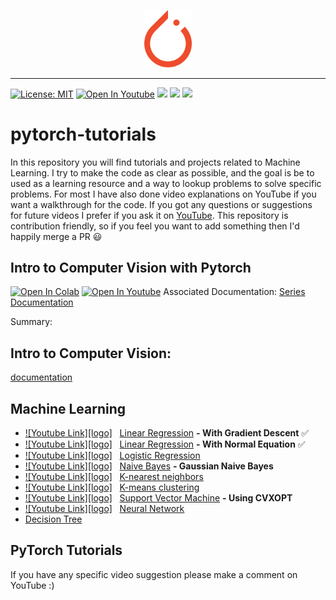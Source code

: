 <p align="center"><img width="15%" src="/images/logos/pytorch_logo.png" /></p>

--------------------------------------------------------------------------------


[![License: MIT](https://img.shields.io/badge/License-MIT-yellow.svg)](https://opensource.org/licenses/MIT) [![Open In Youtube](https://img.shields.io/badge/YouTube-FF0000?style=for-the-badge&logo=youtube&logoColor=white)](https://www.youtube.com/channel/UCORZQS8pVWrPyY3-OpvNkcg) ![](https://img.shields.io/badge/PyTorch-EE4C2C?style=for-the-badge&logo=PyTorch&logoColor=white) ![](https://img.shields.io/badge/Python-FFD43B?style=for-the-badge&logo=python&logoColor=blue) ![](https://img.shields.io/badge/PyTorch&nbspLightning-792EE5?style=for-the-badge&logo=PyTorch&nbspLightning&logoColor=white)

# pytorch-tutorials
In this repository you will find tutorials and projects related to Machine Learning. I try to make the code as clear as possible, and the goal is be to used as a learning resource and a way to lookup problems to solve specific problems. For most I have also done video explanations on YouTube if you want a walkthrough for the code. If you got any questions or suggestions for future videos I prefer if you ask it on [YouTube](https://www.youtube.com/c/AladdinPersson). This repository is contribution friendly, so if you feel you want to add something then I'd happily merge a PR :smiley:


## Intro to Computer Vision with Pytorch

[![Open In Colab](https://colab.research.google.com/assets/colab-badge.svg)](https://colab.research.google.com/drive/1Cb9jxZ75Svivcxk2Qd_Y8o5PccCWLM-A?usp=sharing)
[![Open In Youtube](https://img.shields.io/badge/YouTube-FF0000?style=for-the-badge&logo=youtube&logoColor=white)](https://www.youtube.com/channel/UCORZQS8pVWrPyY3-OpvNkcg)
Associated Documentation: [Series Documentation](/pytorch_tutorials/intro_to_computer_vision/README.md)

Summary: 


## Intro to Computer Vision: 

[documentation](/pytorch_tutorials/intro_to_computer_vision/README.md)

## Machine Learning
* [![Youtube Link][logo]](https://youtu.be/pCCUnoes1Po) &nbsp; [Linear Regression](https://github.com/AladdinPerzon/Machine-Learning-Collection/blob/master/ML/algorithms/linearregression/linear_regression_gradient_descent.py) **- With Gradient Descent** :white_check_mark: 
* [![Youtube Link][logo]](https://youtu.be/DQ6xfe75CDk) &nbsp; [Linear Regression](https://github.com/AladdinPerzon/Machine-Learning-Collection/blob/master/ML/algorithms/linearregression/linear_regression_normal_equation.py) **- With Normal Equation** :white_check_mark:
* [![Youtube Link][logo]](https://youtu.be/x1ez9vi611I) &nbsp; [Logistic Regression](https://github.com/AladdinPerzon/Machine-Learning-Collection/blob/master/ML/algorithms/logisticregression/logistic_regression.py)
* [![Youtube Link][logo]](https://youtu.be/3trW5Lig7BU) &nbsp; [Naive Bayes](https://github.com/AladdinPerzon/Machine-Learning-Collection/blob/master/ML/algorithms/naivebayes/naivebayes.py) **- Gaussian Naive Bayes**
* [![Youtube Link][logo]](https://youtu.be/QzAaRuDskyc) &nbsp; [K-nearest neighbors](https://github.com/AladdinPerzon/Machine-Learning-Collection/blob/master/ML/algorithms/knn/knn.py)
* [![Youtube Link][logo]](https://youtu.be/W4fSRHeafMo) &nbsp; [K-means clustering](https://github.com/AladdinPerzon/Machine-Learning-Collection/blob/master/ML/algorithms/kmeans/kmeansclustering.py) 
* [![Youtube Link][logo]](https://youtu.be/gBTtR0bs-1k) &nbsp; [Support Vector Machine](https://github.com/AladdinPerzon/Machine-Learning-Collection/blob/master/ML/algorithms/svm/svm.py) **- Using CVXOPT**
* [![Youtube Link][logo]](https://youtu.be/NJvojeoTnNM) &nbsp; [Neural Network](https://github.com/AladdinPerzon/Machine-Learning-Collection/blob/master/ML/algorithms/neuralnetwork/NN.py)
* [Decision Tree](https://github.com/AladdinPerzon/Machine-Learning-Collection/blob/master/ML/algorithms/decisiontree/decision_tree.py)

## PyTorch Tutorials
If you have any specific video suggestion please make a comment on YouTube :)


